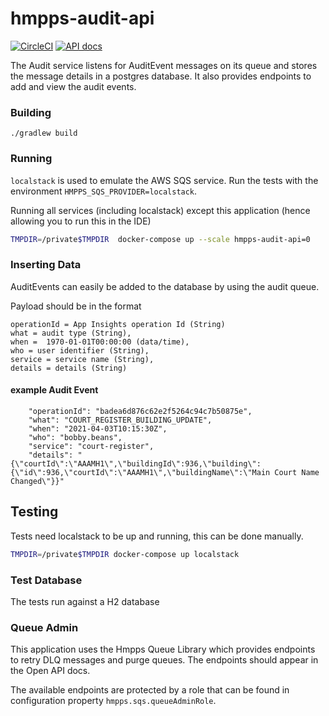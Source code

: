# hmpps-audit-api

[![CircleCI](https://circleci.com/gh/ministryofjustice/hmpps-audit-api/tree/main.svg?style=svg)](https://circleci.com/gh/ministryofjustice/audit-api)
[![API docs](https://img.shields.io/badge/API_docs_-view-85EA2D.svg?logo=swagger)](https://audit-api-dev.hmpps.service.justice.gov.uk/swagger-ui.html)

The Audit service listens for AuditEvent messages on its queue and stores the message details in a postgres database.  It also provides endpoints to add and view the audit events.

### Building

```./gradlew build```

### Running

`localstack` is used to emulate the AWS SQS service. Run the tests with the environment `HMPPS_SQS_PROVIDER=localstack`.

Running all services (including localstack) except this application (hence allowing you to run this in the IDE)

```bash
TMPDIR=/private$TMPDIR  docker-compose up --scale hmpps-audit-api=0
```

### Inserting Data
AuditEvents can easily be added to the database by using the audit queue.

Payload should be in the format
```
operationId = App Insights operation Id (String)
what = audit type (String),
when =  1970-01-01T00:00:00 (data/time),
who = user identifier (String),
service = service name (String),
details = details (String)
```
#### example Audit Event
```
    "operationId": "badea6d876c62e2f5264c94c7b50875e",
    "what": "COURT_REGISTER_BUILDING_UPDATE",
    "when": "2021-04-03T10:15:30Z",
    "who": "bobby.beans",
    "service": "court-register",
    "details": "{\"courtId\":\"AAAMH1\",\"buildingId\":936,\"building\":{\"id\":936,\"courtId\":\"AAAMH1\",\"buildingName\":\"Main Court Name Changed\"}}"
```
## Testing

Tests need localstack to be up and running, this can be done manually.

```bash
TMPDIR=/private$TMPDIR docker-compose up localstack
```

### Test Database

The tests run against a H2 database

### Queue Admin

This application uses the Hmpps Queue Library which provides endpoints to retry DLQ messages and purge queues. The
endpoints should appear in the Open API docs.

The available endpoints are protected by a role that can be found in configuration property `hmpps.sqs.queueAdminRole`.
